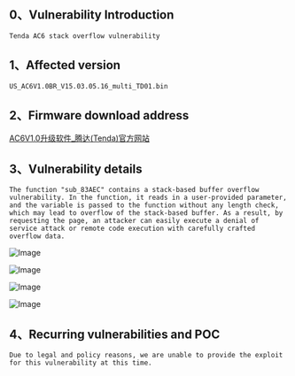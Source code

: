 ## **0、Vulnerability Introduction**

```
Tenda AC6 stack overflow vulnerability
```

## **1、Affected version**

```
US_AC6V1.0BR_V15.03.05.16_multi_TD01.bin
```

## **2、Firmware download address**

[AC6V1.0升级软件_腾达(Tenda)官方网站](https://www.tenda.com.cn/download/detail-2661.html)

## **3、Vulnerability details**

```
The function "sub_83AEC" contains a stack-based buffer overflow vulnerability. In the function, it reads in a user-provided parameter, and the variable is passed to the function without any length check, which may lead to overflow of the stack-based buffer. As a result, by requesting the page, an attacker can easily execute a denial of service attack or remote code execution with carefully crafted overflow data.
```

![Image](https://github.com/XYIYM/Digging/blob/main/Tenda/AC6/bof/10/upload/image-20230813123150600.png)

![Image](https://github.com/XYIYM/Digging/blob/main/Tenda/AC6/bof/10/upload/image-20230813123206669.png)

![Image](https://github.com/XYIYM/Digging/blob/main/Tenda/AC6/bof/10/upload/image-20230813123224788.png)

![Image](https://github.com/XYIYM/Digging/blob/main/Tenda/AC6/bof/10/upload/image-20230813123247074.png)

## **4、Recurring vulnerabilities and POC**

```
Due to legal and policy reasons, we are unable to provide the exploit for this vulnerability at this time.
```

